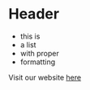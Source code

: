 <!-- Markdown - Easy -->

# Header

- this is
- a list
- with proper
- formatting

Visit our website [here](https://forkcommitmerge.io)

